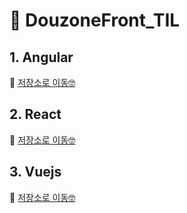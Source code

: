 # 📌 DouzoneFront_TIL

##  1. Angular
🔗 [저장소로 이동🤓](https://github.com/Dev-lemongrab/DouzoneFront_TIL/tree/main/front-angular)
##  2. React
🔗 [저장소로 이동🤓]()
##  3. Vuejs
🔗 [저장소로 이동🤓]()